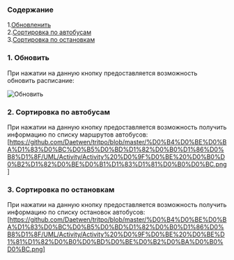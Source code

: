 ### Содержание
1.[Обновленить](#1.) <br>
2.[Cортировка по автобусам](#2.) <br>
3.[Cортировка по остановкам](№3.) <br>
  
### 1. Обновить <a name="1"></a>
При нажатии на данную кнопку предоставляется возможность обновить расписание:</a>

![Обновить](https://github.com/Daetwen/tritpo/blob/master/%D0%B4%D0%BE%D0%BA%D1%83%D0%BC%D0%B5%D0%BD%D1%82%D0%B0%D1%86%D0%B8%D1%8F/UML/Activity/Activity%20%D0%9E%D0%B1%D0%BD%D0%BE%D0%B2%D0%BB%D0%B5%D0%BD%D0%B8%D0%B5.png)

### 2. Сортировка по автобусам <a name="2"></a>
При нажатии на данную кнопку предоставляется возможность получить информацию по списку маршрутов автобусов:</a>
[https://github.com/Daetwen/tritpo/blob/master/%D0%B4%D0%BE%D0%BA%D1%83%D0%BC%D0%B5%D0%BD%D1%82%D0%B0%D1%86%D0%B8%D1%8F/UML/Activity/Activity%20%D0%9F%D0%BE%20%D0%B0%D0%B2%D1%82%D0%BE%D0%B1%D1%83%D1%81%D0%B0%D0%BC.png]

### 3. Сортировка по остановкам <a name="3"></a>
При нажатии на данную кнопку предоставляется возможность получить информацию по списку остановок автобусов:</a>
[https://github.com/Daetwen/tritpo/blob/master/%D0%B4%D0%BE%D0%BA%D1%83%D0%BC%D0%B5%D0%BD%D1%82%D0%B0%D1%86%D0%B8%D1%8F/UML/Activity/Activity%20%D0%9F%D0%BE%20%D0%BE%D1%81%D1%82%D0%B0%D0%BD%D0%BE%D0%B2%D0%BA%D0%B0%D0%BC.png]
